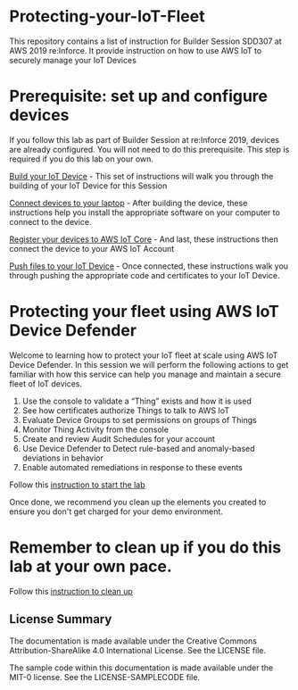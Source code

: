 # Protecting-your-IoT-Fleet
This repository contains a list of instruction for Builder Session SDD307 at AWS 2019 re:Inforce. It provide instruction on how to use AWS IoT to securely manage your IoT Devices

# Prerequisite: set up and configure devices
If you follow this lab as part of Builder Session at re:Inforce 2019, devices are already configured. You will not need to do this prerequisite. This step is required if you do this lab on your own.

[Build your IoT Device](Device%20Setup/Building%20your%20IoT%20Device.md) - This set of instructions will walk you through the building of your IoT Device for this Session

[Connect devices to your laptop](Device%20Setup/Connect%20devices%20to%20your%20laptop.md) - After building the device, these instructions help you install the appropriate software on your computer to connect to the device.

[Register your devices to AWS IoT Core](Device%20Setup/Register%20devices%20to%20AWS%20IoT.md) - And last, these instructions then connect the device to your AWS IoT Account

[Push files to your IoT Device](Device%20Setup/Set%20up%20devices.md) - Once connected, these instructions walk you through pushing the appropriate code and certificates to your IoT Device.

# Protecting your fleet using AWS IoT Device Defender
Welcome to learning how to protect your IoT fleet at scale using AWS IoT Device Defender. In this session we will perform the following actions to get familiar with how this service can help you manage and maintain a secure fleet of IoT devices.

1. Use the console to validate a “Thing” exists and how it is used
2. See how certificates authorize Things to talk to AWS IoT
3. Evaluate Device Groups to set permissions on groups of Things
4. Monitor Thing Activity from the console
5. Create and review Audit Schedules for your account
6. Use Device Defender to Detect rule-based and anomaly-based deviations in behavior
7. Enable automated remediations in response to these events
 
Follow this [instruction to start the lab](Instructions/Instruction.md) 

Once done, we recommend you clean up the elements you created to ensure you don't get charged for your demo environment.

# Remember to clean up if you do this lab at your own pace.
Follow this [instruction to clean up](Clean%20up.md)

## License Summary

The documentation is made available under the Creative Commons Attribution-ShareAlike 4.0 International License. See the LICENSE file.

The sample code within this documentation is made available under the MIT-0 license. See the LICENSE-SAMPLECODE file.

